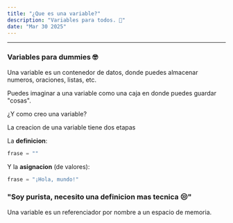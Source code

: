 ```yaml
---
title: "¿Que es una variable?"
description: "Variables para todos. 👀"
date: "Mar 30 2025"
---
```


---

### Variables para dummies 🤓

Una variable es un contenedor de datos, donde puedes almacenar numeros, oraciones, listas, etc.

Puedes imaginar a una variable como una caja en donde puedes guardar "cosas".

¿Y como creo una variable?

La creacion de una variable tiene dos etapas

La **definicion**:
```python
frase = ""
```
Y la **asignacion** (de valores):
```python
frase = "¡Hola, mundo!"
```
### "Soy purista, necesito una definicion mas tecnica 😒"

Una variable es un referenciador por nombre a un espacio de memoria.